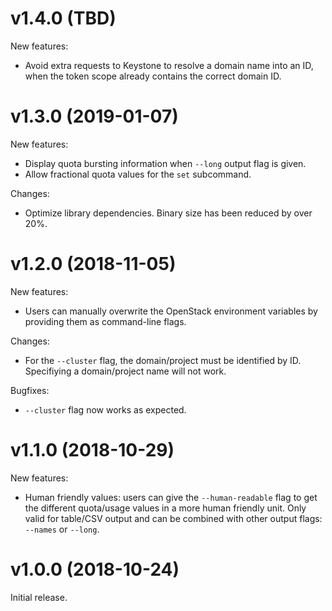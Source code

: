 # v1.4.0 (TBD)

New features:

- Avoid extra requests to Keystone to resolve a domain name into an ID, when
  the token scope already contains the correct domain ID.

# v1.3.0 (2019-01-07)

New features:
- Display quota bursting information when `--long` output flag is given.
- Allow fractional quota values for the `set` subcommand.

Changes:
- Optimize library dependencies. Binary size has been reduced by over 20%.

# v1.2.0 (2018-11-05)

New features:
- Users can manually overwrite the OpenStack environment variables by providing
  them as command-line flags.

Changes:
- For the `--cluster` flag, the domain/project must be identified by ID.
  Specifiying a domain/project name will not work.

Bugfixes:
- `--cluster` flag now works as expected.


# v1.1.0 (2018-10-29)

New features:
- Human friendly values: users can give the `--human-readable` flag to get the
  different quota/usage values in a more human friendly unit. Only valid for
  table/CSV output and can be combined with other output flags: `--names` or
  `--long`.


# v1.0.0 (2018-10-24)

Initial release.
